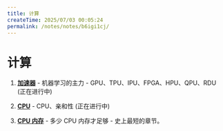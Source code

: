 ```yaml
---
title: 计算
createTime: 2025/07/03 00:05:24
permalink: /notes/notes/b6igi1cj/
---
```

# 计算

1. **[加速器](accelerator)** - 机器学习的主力 - GPU、TPU、IPU、FPGA、HPU、QPU、RDU (正在进行中)

1. **[CPU](cpu)** - CPU、亲和性 (正在进行中)

1. **[CPU 内存](cpu-memory)** - 多少 CPU 内存才足够 - 史上最短的章节。
